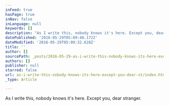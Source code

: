 ```yaml
---
inFeed: true
hasPage: true
inNav: false
inLanguage: null
keywords: []
description: "As I write this, nobody knows it's here. Except you, dear stranger."
datePublished: '2016-05-29T05:09:48.172Z'
dateModified: '2016-05-29T05:09:32.628Z'
title: ''
author: []
sourcePath: _posts/2016-05-29-as-i-write-this-nobody-knows-its-here-except-you-whoever.md
authors: []
publisher: null
starred: false
url: as-i-write-this-nobody-knows-its-here-except-you-dear-st/index.html
_type: Article

---
```

As I write this, nobody knows it's here. Except you, dear stranger.